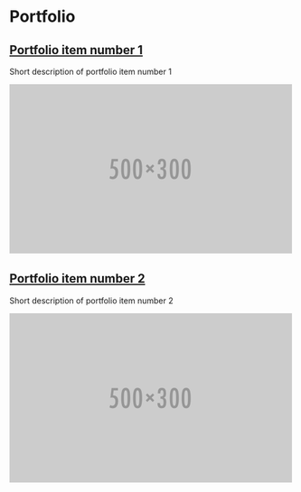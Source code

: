 # Portfolio

## [Portfolio item number 1](portfolio/port1.md)
Short description of portfolio item number 1

![pf1](./assets/images/pf_holder.png)

## [Portfolio item number 2](portfolio/port1.md)
Short description of portfolio item number 2

![pf1](./assets/images/pf_holder.png)